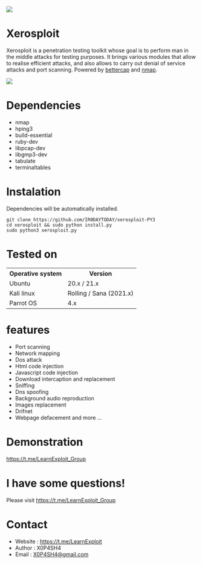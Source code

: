
<IMG SRC="https://i.imgur.com/B6bnxRJ.png">


Xerosploit
=
Xerosploit is a penetration testing toolkit whose goal is to perform man in the middle attacks for testing purposes. It brings various modules that allow to realise efficient attacks, and also allows to carry out denial of service attacks and port scanning.
Powered by <a href="https://www.bettercap.org"> bettercap</a> and <a href="https://www.bettercap.org"> nmap</a>.

![](https://imgur.com/sHO7sIL)

Dependencies
=

- nmap 
- hping3 
- build-essential 
- ruby-dev 
- libpcap-dev 
- libgmp3-dev
- tabulate 
- terminaltables




Instalation
=
Dependencies will be automatically installed.

    git clone https://github.com/IR0DAYTODAY/xerosploit-PY3
    cd xerosploit && sudo python install.py
    sudo python3 xerosploit.py


Tested on
=

<table>
    <tr>
        <th>Operative system</th>
        <th> Version </th>
    </tr>
    <tr>
        <td>Ubuntu</td>
        <td> 20.x  / 21.x </td>
    </tr>
    <tr>
        <td>Kali linux</td>
        <td> Rolling / Sana (2021.x) </td>
    </tr>
    <tr>
        <td>Parrot OS</td>
        <td>4.x </td>
    </tr>
</table>



features 
=
- Port scanning
- Network mapping
- Dos attack
- Html code injection
- Javascript code injection
- Download intercaption and replacement
- Sniffing
- Dns spoofing
- Background audio reproduction
- Images replacement
- Drifnet
- Webpage defacement and more ...

Demonstration
=
https://t.me/LearnExploit_Group

I have some questions!
=
Please visit https://t.me/LearnExploit_Group

Contact
=
- Website : https://t.me/LearnExploit
- Author : X0P4SH4
- Email : X0P4SH4@gmail.com
